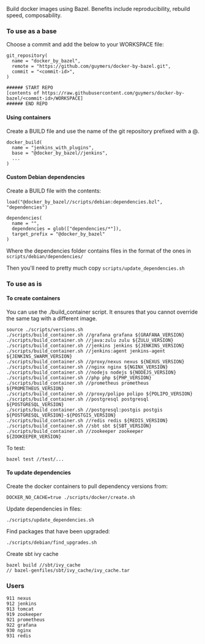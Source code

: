 Build docker images using Bazel. Benefits include reproducibility, rebuild speed, composability.

### To use as a base

Choose a commit and add the below to your WORKSPACE file:

    git_repository(
      name = "docker_by_bazel",
      remote = "https://github.com/guymers/docker-by-bazel.git",
      commit = "<commit-id>",
    )

    ###### START REPO
    [contents of https://raw.githubusercontent.com/guymers/docker-by-bazel/<commit-id>/WORKSPACE]
    ###### END REPO

#### Using containers

Create a BUILD file and use the name of the git repository prefixed with a @.

    docker_build(
      name = "jenkins_with_plugins",
      base = "@docker_by_bazel//jenkins",
      ...
    )

#### Custom Debian dependencies

Create a BUILD file with the contents:

    load("@docker_by_bazel//scripts/debian:dependencies.bzl", "dependencies")

    dependencies(
      name = "",
      dependencies = glob(["dependencies/*"]),
      target_prefix = "@docker_by_bazel"
    )

Where the dependencies folder contains files in the format of the ones in ```scripts/debian/dependencies/```

Then you'll need to pretty much copy ```scripts/update_dependencies.sh```

### To use as is

#### To create containers
You can use the ./build_container script. It ensures that you cannot override the same tag with a different image.

    source ./scripts/versions.sh
    ./scripts/build_container.sh //grafana grafana ${GRAFANA_VERSION}
    ./scripts/build_container.sh //java:zulu zulu ${ZULU_VERSION}
    ./scripts/build_container.sh //jenkins jenkins ${JENKINS_VERSION}
    ./scripts/build_container.sh //jenkins:agent jenkins-agent ${JENKINS_SWARM_VERSION}
    ./scripts/build_container.sh //proxy/nexus nexus ${NEXUS_VERSION}
    ./scripts/build_container.sh //nginx nginx ${NGINX_VERSION}
    ./scripts/build_container.sh //nodejs nodejs ${NODEJS_VERSION}
    ./scripts/build_container.sh //php php ${PHP_VERSION}
    ./scripts/build_container.sh //prometheus prometheus ${PROMETHEUS_VERSION}
    ./scripts/build_container.sh //proxy/polipo polipo ${POLIPO_VERSION}
    ./scripts/build_container.sh //postgresql postgresql ${POSTGRESQL_VERSION}
    ./scripts/build_container.sh //postgresql:postgis postgis ${POSTGRESQL_VERSION}-${POSTGIS_VERSION}
    ./scripts/build_container.sh //redis redis ${REDIS_VERSION}
    ./scripts/build_container.sh //sbt sbt ${SBT_VERSION}
    ./scripts/build_container.sh //zookeeper zookeeper ${ZOOKEEPER_VERSION}

To test:

    bazel test //test/...

#### To update dependencies
Create the docker containers to pull dependency versions from:

    DOCKER_NO_CACHE=true ./scripts/docker/create.sh

Update dependencies in files:

    ./scripts/update_dependencies.sh

Find packages that have been upgraded:

    ./scripts/debian/find_upgrades.sh

Create sbt ivy cache

    bazel build //sbt/ivy_cache
    // bazel-genfiles/sbt/ivy_cache/ivy_cache.tar

### Users

    911 nexus
    912 jenkins
    913 tomcat
    919 zookeeper
    921 prometheus
    922 grafana
    930 nginx
    931 redis
